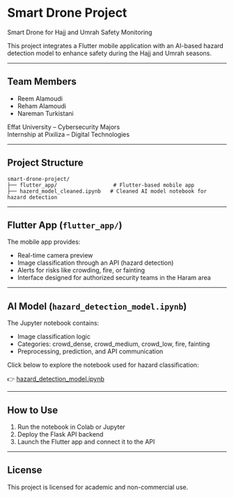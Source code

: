 
# Smart Drone Project

Smart Drone for Hajj and Umrah Safety Monitoring

This project integrates a Flutter mobile application with an AI-based hazard detection model to enhance safety during the Hajj and Umrah seasons.

---

## Team Members

- Reem Alamoudi
- Reham Alamoudi
- Nareman Turkistani

Effat University – Cybersecurity Majors  
Internship at Pixiliza – Digital Technologies

---

## Project Structure

```
smart-drone-project/
├── flutter_app/                  # Flutter-based mobile app
├── hazerd_model_cleaned.ipynb   # Cleaned AI model notebook for hazard detection
```

---

## Flutter App (`flutter_app/`)

The mobile app provides:
- Real-time camera preview
- Image classification through an API (hazard detection)
- Alerts for risks like crowding, fire, or fainting
- Interface designed for authorized security teams in the Haram area

---

## AI Model (`hazard_detection_model.ipynb`)

The Jupyter notebook contains:
- Image classification logic
- Categories: crowd_dense, crowd_medium, crowd_low, fire, fainting
- Preprocessing, prediction, and API communication

Click below to explore the notebook used for hazard classification:

👉 [hazard_detection_model.ipynb](hazard_detection_model.ipynb)

---

## How to Use

1. Run the notebook in Colab or Jupyter
2. Deploy the Flask API backend
3. Launch the Flutter app and connect it to the API

---

## License

This project is licensed for academic and non-commercial use.
